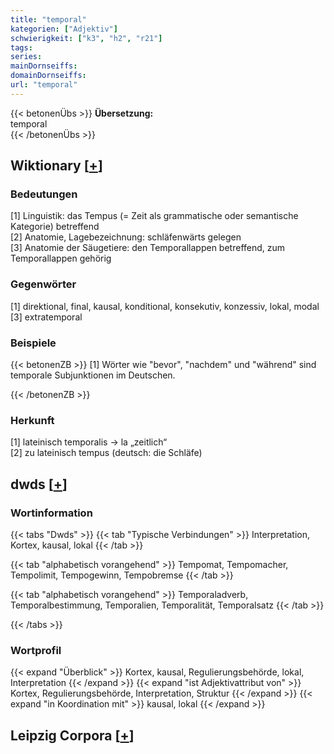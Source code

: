 ```yaml
---
title: "temporal"
kategorien: ["Adjektiv"]
schwierigkeit: ["k3", "h2", "r21"]
tags:
series:
mainDornseiffs:
domainDornseiffs:
url: "temporal"
---
```


{{< betonenÜbs >}}
**Übersetzung:**  
temporal  
{{< /betonenÜbs >}}

## Wiktionary [[+](https://de.wiktionary.org/wiki/temporal)]

### Bedeutungen
[1] Linguistik: das Tempus (= Zeit als grammatische oder semantische Kategorie) betreffend  
[2] Anatomie, Lagebezeichnung: schläfenwärts gelegen  
[3] Anatomie der Säugetiere: den Temporallappen betreffend, zum Temporallappen gehörig  

### Gegenwörter
[1] direktional, final, kausal, konditional, konsekutiv, konzessiv, lokal, modal  
[3] extratemporal  

### Beispiele
{{< betonenZB >}}
[1] Wörter wie "bevor", "nachdem" und "während" sind temporale Subjunktionen im Deutschen.  

{{< /betonenZB >}}
### Herkunft
[1] lateinisch temporalis → la „zeitlich“  
[2] zu lateinisch tempus (deutsch: die Schläfe)  



## dwds [[+](https://www.dwds.de/wb/temporal)]

### Wortinformation
{{< tabs "Dwds" >}}
{{< tab "Typische Verbindungen" >}}
Interpretation, Kortex, kausal, lokal
{{< /tab >}}

{{< tab "alphabetisch vorangehend" >}}
Tempomat, Tempomacher, Tempolimit, Tempogewinn, Tempobremse
{{< /tab >}}

{{< tab "alphabetisch vorangehend" >}}
Temporaladverb, Temporalbestimmung, Temporalien, Temporalität, Temporalsatz
{{< /tab >}}

{{< /tabs >}}

### Wortprofil
{{< expand "Überblick" >}} Kortex, kausal, Regulierungsbehörde, lokal, Interpretation {{< /expand >}}
{{< expand "ist Adjektivattribut von" >}} Kortex, Regulierungsbehörde, Interpretation, Struktur {{< /expand >}}
{{< expand "in Koordination mit" >}} kausal, lokal {{< /expand >}}

## Leipzig Corpora [[+](https://corpora.uni-leipzig.de/en/res?word=temporal&corpusId=deu_newscrawl-public_2018)]

